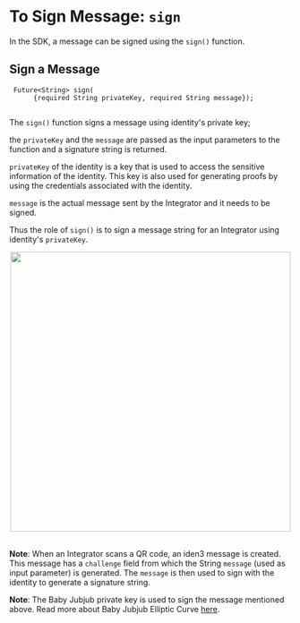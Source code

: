 # To Sign Message: `sign`


In the SDK, a message can be signed using the `sign()` function. 
 
## Sign a Message

```
 Future<String> sign(
      {required String privateKey, required String message});
 
```

The `sign()` function signs a message using identity's private key; 

the `privateKey` and the `message` are passed as the input parameters to the function and a signature string is returned. 

`privateKey` of the identity is a key that is used to access the sensitive information of the identity. This key is also used for generating proofs by using the credentials associated with the identity. 

`message` is the actual message sent by the Integrator and it needs to be signed. 

Thus the role of `sign()` is to sign a message string for an Integrator using identity's `privateKey`.
 

<div align="center">
<img src= "../../../../../../imgs/identity-wallet.png" align="center" width="500"/>
</div>
<br>

<!-- Is the following explanation correct? -->

**Note**: When an Integrator scans a QR code, an iden3 message is created. This message has a `challenge` field from which the String `message` (used as input parameter) is generated. The `message` is then used to sign with the identity to generate a signature string.


**Note**: The Baby Jubjub private key is used to sign the message mentioned above. Read more about Baby Jubjub Elliptic Curve [here](https://eips.ethereum.org/EIPS/eip-2494).

